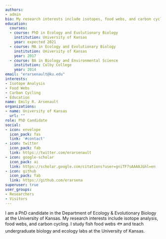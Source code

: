 ```yaml
---
authors:
- admin
bio: My research interests include isotopes, food webs, and carbon cycling.
education:
  courses:
  - course: PhD in Ecology and Evolutionary Biology
    institution: University of Kansas
    year: expected 2021
  - course: MA in Ecology and Evolutionary Biology
    institution: University of Kansas
    year: 2017
  - course: BA in Biology and Environmental Science
    institution: Colby College
    year: 2014
email: "erarsenault@ku.edu"
interests:
- Isotope Analysis
- Food Webs
- Carbon Cycling
- Education
name: Emily R. Arsenault
organizations:
- name: University of Kansas
  url: ""
role: PhD Candidate
social:
- icon: envelope
  icon_pack: fas
  link: '#contact'
- icon: twitter
  icon_pack: fab
  link: https://twitter.com/erarsenault
- icon: google-scholar
  icon_pack: ai
  link: https://scholar.google.com/citations?user=gniTF7sAAAAJ&hl=en
- icon: github
  icon_pack: fab
  link: https://github.com/erarsena
superuser: true
user_groups:
- Researchers
- Visitors
---
```


I am a PhD candidate in the Department of Ecology & Evolutionary Biology at the University of Kansas. My research interests include isotope analysis, food webs, and carbon cycling. I study fish food webs :fish: and teach undergraduate biology and ecology labs at the University of Kansas.